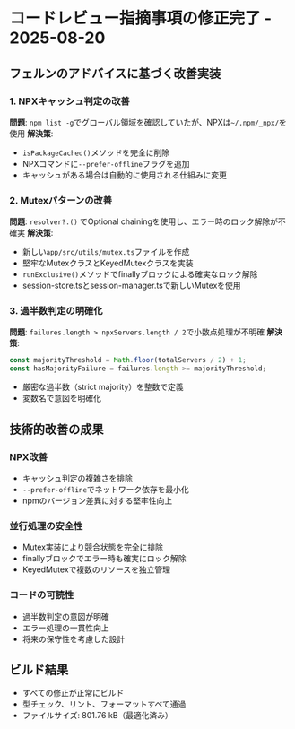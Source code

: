 # コードレビュー指摘事項の修正完了 - 2025-08-20

## フェルンのアドバイスに基づく改善実装

### 1. NPXキャッシュ判定の改善

**問題**: `npm list -g`でグローバル領域を確認していたが、NPXは`~/.npm/_npx/`を使用
**解決策**:

- `isPackageCached()`メソッドを完全に削除
- NPXコマンドに`--prefer-offline`フラグを追加
- キャッシュがある場合は自動的に使用される仕組みに変更

### 2. Mutexパターンの改善

**問題**: `resolver?.()` でOptional chainingを使用し、エラー時のロック解除が不確実
**解決策**:

- 新しい`app/src/utils/mutex.ts`ファイルを作成
- 堅牢なMutexクラスとKeyedMutexクラスを実装
- `runExclusive()`メソッドでfinallyブロックによる確実なロック解除
- session-store.tsとsession-manager.tsで新しいMutexを使用

### 3. 過半数判定の明確化

**問題**: `failures.length > npxServers.length / 2`で小数点処理が不明確
**解決策**:

```typescript
const majorityThreshold = Math.floor(totalServers / 2) + 1;
const hasMajorityFailure = failures.length >= majorityThreshold;
```

- 厳密な過半数（strict majority）を整数で定義
- 変数名で意図を明確化

## 技術的改善の成果

### NPX改善

- キャッシュ判定の複雑さを排除
- `--prefer-offline`でネットワーク依存を最小化
- npmのバージョン差異に対する堅牢性向上

### 並行処理の安全性

- Mutex実装により競合状態を完全に排除
- finallyブロックでエラー時も確実にロック解除
- KeyedMutexで複数のリソースを独立管理

### コードの可読性

- 過半数判定の意図が明確
- エラー処理の一貫性向上
- 将来の保守性を考慮した設計

## ビルド結果

- すべての修正が正常にビルド
- 型チェック、リント、フォーマットすべて通過
- ファイルサイズ: 801.76 kB（最適化済み）
